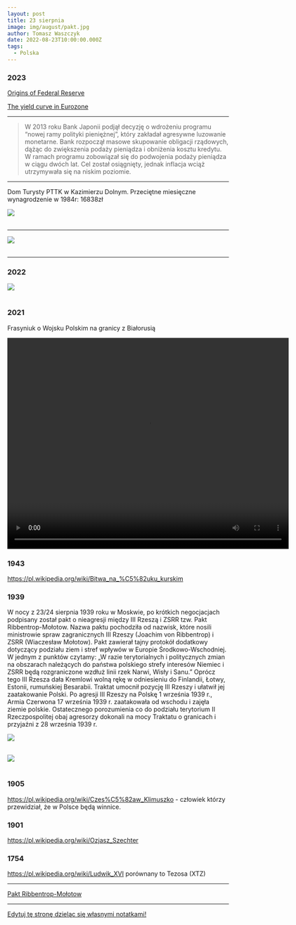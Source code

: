 ```yaml
---
layout: post
title: 23 sierpnia
image: img/august/pakt.jpg
author: Tomasz Waszczyk
date: 2022-08-23T10:00:00.000Z
tags:
  - Polska
---
```


### 2023

<a href="./documents/august/origins-of-the-federal-reserve-system.pdf" target="_blank">Origins of Federal Reserve</a>

<a href="./documents/august/r191126d.pdf" target="_blank">The yield curve in Eurozone</a>

---

> W 2013 roku Bank Japonii podjął decyzję o wdrożeniu programu “nowej ramy polityki pieniężnej”, który zakładał agresywne luzowanie monetarne. Bank rozpoczął masowe skupowanie obligacji rządowych, dążąc do zwiększenia podaży pieniądza i obniżenia kosztu kredytu. W ramach programu zobowiązał się do podwojenia podaży pieniądza w ciągu dwóch lat. Cel został osiągnięty, jednak inflacja wciąż utrzymywała się na niskim poziomie.

---

Dom Turysty PTTK w Kazimierzu Dolnym. Przeciętne miesięczne wynagrodzenie w 1984r: 16838zł

<img src="./img/august/pttk.jpg"><br><br>

---

<img src="./img/august/seaside.jpg"><br><br>

---

### 2022

<img src="./img/august/holeckategoniepowie.jpeg"><br><br>

### 2021

Frasyniuk o Wojsku Polskim na granicy z Białorusią

<video width="640" height="480" controls>
<source src="./movies/august/frasyniuk.mp4" type="video/mp4">
Your browser does not support the video tag.
</video>

### 1943

https://pl.wikipedia.org/wiki/Bitwa_na_%C5%82uku_kurskim

### 1939

W nocy z 23/24 sierpnia 1939 roku w Moskwie, po krótkich negocjacjach podpisany został pakt o nieagresji między III Rzeszą i ZSRR tzw. Pakt Ribbentrop-Mołotow.
Nazwa paktu pochodziła od nazwisk, które nosili ministrowie spraw zagranicznych III Rzeszy (Joachim von Ribbentrop) i ZSRR (Wiaczesław Mołotow). Pakt zawierał tajny protokół dodatkowy dotyczący podziału ziem i stref wpływów w Europie Środkowo-Wschodniej. W jednym z punktów czytamy: „W razie terytorialnych i politycznych zmian na obszarach należących do państwa polskiego strefy interesów Niemiec i ZSRR będą rozgraniczone wzdłuż linii rzek Narwi, Wisły i Sanu.” Oprócz tego III Rzesza dała Kremlowi wolną rękę w odniesieniu do Finlandii, Łotwy, Estonii, rumuńskiej Besarabii.
Traktat umocnił pozycję III Rzeszy i ułatwił jej zaatakowanie Polski.  Po agresji III Rzeszy na Polskę 1 września 1939 r., Armia Czerwona 17 września 1939 r. zaatakowała od wschodu i zajęła ziemie polskie. Ostatecznego porozumienia co do podziału terytorium II Rzeczpospolitej obaj agresorzy dokonali na mocy Traktatu o granicach i przyjaźni z 28 września 1939 r.

<img src="./img/august/pakt.jpg"><br><br>

<img src="./img/august/pakt2.jpeg"><br><br>

### 1905

https://pl.wikipedia.org/wiki/Czes%C5%82aw_Klimuszko - człowiek którzy przewidział, że w Polsce będą winnice.

### 1901

https://pl.wikipedia.org/wiki/Ozjasz_Szechter

### 1754

https://pl.wikipedia.org/wiki/Ludwik_XVI porównany to Tezosa (XTZ)

---

<a href="https://pl.wikipedia.org/wiki/Pakt_Ribbentrop-Mo%C5%82otow" target="_blank">Pakt Ribbentrop-Mołotow</a>

---

<a href="https://github.com/TomaszWaszczyk/historia.waszczyk.com/edit/master/src/content/august-23.md" target="_blank">Edytuj tę stronę dzieląc się własnymi notatkami!</a>
